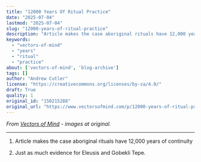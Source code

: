 ```yaml
---
title: "12000 Years Of Ritual Practice"
date: "2025-07-04"
lastmod: "2025-07-04"
slug: "12000-years-of-ritual-practice"
description: "Article makes the case aboriginal rituals have 12,000 years of continuity"
keywords:
  - "vectors-of-mind"
  - "years"
  - "ritual"
  - "practice"
about: ['vectors-of-mind', 'blog-archive']
tags: []
author: "Andrew Cutler"
license: "https://creativecommons.org/licenses/by-sa/4.0/"
draft: True
quality: 1
original_id: "150215288"
original_url: "https://www.vectorsofmind.com/p/12000-years-of-ritual-practice"
---
```

*From [Vectors of Mind](https://www.vectorsofmind.com/p/12000-years-of-ritual-practice) - images at original.*

---

  1. Article makes the case aboriginal rituals have 12,000 years of continuity

  2. Just as much evidence for Eleusis and Gobekli Tepe.



